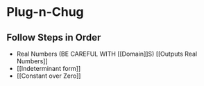# Plug-n-Chug
## Follow Steps in Order
- Real Numbers (BE CAREFUL WITH [[Domain]]S) [[Outputs Real Numbers]]
- [[Indeterminant form]]
- [[Constant over Zero]] 